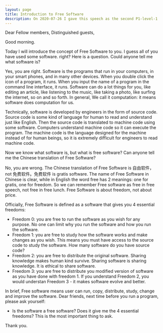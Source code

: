 ```yaml
---
layout: page
title: Introduction to Free Software
description: On 2020-07-26 I gave this speech as the second P1-level-1 speech in Yulife club of Toastmaster.
---
```



Dear Fellow members,
Distinguished guests,

Good morning.

Today I will introduce the concept of Free Software to you. I guess all of you have used some software. right?
Here is a question. Could anyone tell me what software is?

Yes, you are right. Software is the programs that run in your computers, in your smart phones, and in many other devices.
When you double click the icon of a program, it runs. When you input the name of a program in the command line interface,
it runs. Software can do a lot things for you, like editing an article, like listening to the music, like taking a photo,
like surfing the internet, so on and so forth. In general, We call it computation: it means software does computation for
us.

Technically, software is developed by engineers in the form of source code. Source code is some kind of language for human
to read and understand just like English. Then the source code is translated to machine code using some software. Computers
understand machine code so it can execute the program. The machine code is the language designed for the machine instead of
for human beings, so it is extremely difficult for engineers to read machine code.

Now we know what software is, but what is free software? Can anyone tell me the Chinese translation of Free Software?

No, you are wrong. The Chinese translation of Free Software is 自由软件，not 免费软件。免费软件 is gratis software. The name
of Free Software in Chinese is clear, while in English the word free has 2 meanings: one for gratis, one for freedom. So we
can remember Free software as free in free speech, not free in free lunch. Free Software is about freedom, not about price.

Officially, Free Software is defined as a software that gives you 4 essential freedoms:

- Freedom 0: you are free to run the software as you wish for any purpose. No one can limit why you run the software and how
you run the software.
- Freedom 1: you are free to study how the software works and make changes as you wish. This means you must have access to
the source code to study the software. How many software do you have source code?
- Freedom 2: you are free to distribute the original software. Sharing knowledge makes human kind survive. Sharing software
is sharing knowledge. It is ethical to share software.
- Freedom 3: you are free to distribute you modified version of software as you have done with freedom 1. If you understand
Freedom 2, you would understan Freedom 3 - it makes software evolve and better.

In brief, Free software means user can run, copy, distribute, study, change and improve the software. Dear friends, next
time before you run a program, please ask yourself:
- Is the software a free software? Does it give me the 4 essential freedoms?
This is the most important thing to ask.

Thank you.